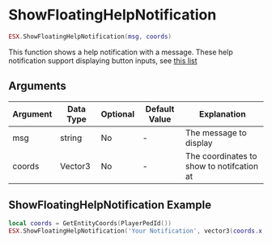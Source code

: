 # ShowFloatingHelpNotification

```lua
ESX.ShowFloatingHelpNotification(msg, coords)
```

This function shows a help notification with a message. These help notification support displaying button inputs, see [this list](https://pastebin.com/HPg8pYwi)

## Arguments

| Argument  | Data Type | Optional | Default Value | Explanation                                                                         |
|-----------|-----------|----------|---------------|-------------------------------------------------------------------------------------|
| msg       | string    | No       | -             | The message to display                                                              |
| coords    | Vector3   | No       | -             | The coordinates to show to notifcation at                                           |

## ShowFloatingHelpNotification Example

```lua
local coords = GetEntityCoords(PlayerPedId())
ESX.ShowFloatingHelpNotification('Your Notification', vector3(coords.x, coords.y, coords.z))
```

